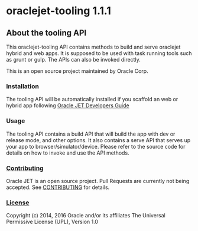 # oraclejet-tooling 1.1.1

## About the tooling API
This oraclejet-tooling API contains methods to build and serve oraclejet hybrid and web apps. It is supposed to be used with task running tools such as grunt or gulp. The APIs can also be invoked directly. 

This is an open source project maintained by Oracle Corp.

### Installation
The tooling API will be automatically installed if you scaffold an web or hybrid app following [Oracle JET Developers Guide](http://docs.oracle.com/middleware/jet210/jet/)

### Usage
The tooling API contains a build API that will build the app with dev or release mode, and other options. It also contains a serve API that serves up your app to browser/simulator/device. Please refer to the source code for details on how to invoke and use the API methods. 

### [Contributing](https://github.com/oracle/oraclejet-tooling/tree/master/CONTRIBUTING.md)
Oracle JET is an open source project.  Pull Requests are currently not being accepted. See 
[CONTRIBUTING](https://github.com/oracle/oraclejet-tooling/tree/master/CONTRIBUTING.md)
for details.

### [License](https://github.com/oracle/generator-oraclejet/tree/master/LICENSE.md)
Copyright (c) 2014, 2016 Oracle and/or its affiliates
The Universal Permissive License (UPL), Version 1.0